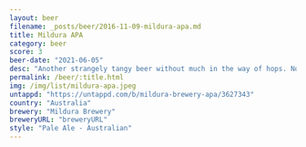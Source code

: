 ```yaml
---
layout: beer
filename: _posts/beer/2016-11-09-mildura-apa.md
title: Mildura APA
category: beer
score: 3
beer-date: "2021-06-05"
desc: "Another strangely tangy beer without much in the way of hops. No good"
permalink: /beer/:title.html
img: /img/list/mildura-apa.jpeg
untappd: "https://untappd.com/b/mildura-brewery-apa/3627343"
country: "Australia"
brewery: "Mildura Brewery"
breweryURL: "breweryURL"
style: "Pale Ale - Australian"
---
```

